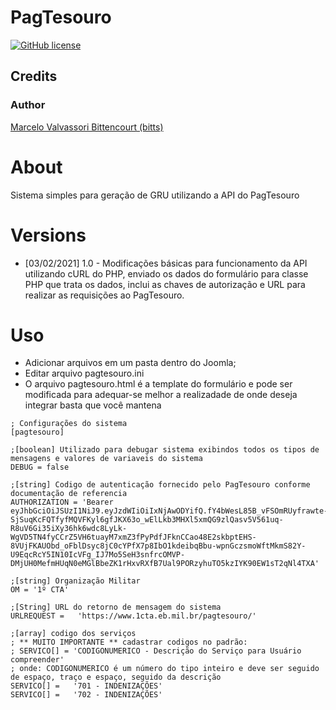 # PagTesouro

[![GitHub license](https://img.shields.io/apm/l/vim-mode.svg)](LICENSE)

## Credits

### Author
[Marcelo Valvassori Bittencourt (bitts)](https://github.com/bitts)

# About
Sistema simples para geração de GRU utilizando a API do PagTesouro

# Versions
- [03/02/2021] 1.0 - Modificações básicas para funcionamento da API utilizando cURL do PHP, enviado os dados do formulário para classe PHP que trata os dados, inclui as chaves de autorização e URL para realizar as requisições ao PagTesouro.


# Uso
- Adicionar arquivos em um pasta dentro do Joomla;
- Editar arquivo pagtesouro.ini
- O arquivo pagtesouro.html é a template do formulário e pode ser modificada para adequar-se melhor a realizadade de onde deseja integrar basta que você mantena

```
; Configurações do sistema
[pagtesouro]

;[boolean] Utilizado para debugar sistema exibindos todos os tipos de mensagens e valores de variaveis do sistema
DEBUG =	false

;[string] Codigo de autenticação fornecido pelo PagTesouro conforme documentação de referencia
AUTHORIZATION = 'Bearer eyJhbGciOiJSUzI1NiJ9.eyJzdWIiOiIxNjAwODYifQ.fY4bWesL85B_vFSOmRUyfrawte-SjSuqKcFQTfyfMQVFKyl6gfJKX63o_wElLkb3MHXl5xmQG9zlQasv5V561uq-R8uV6Gi35iXy36hk6wdc8LyLk-WgVD5TN4fyCCrZ5VH6tuayM7xmZ3fPyPdfJFknCCao48E2skbptEHS-8VUjFKAUObd_oFblDsyc8jC0cYPfX7p8IbO1kdeibqBbu-wpnGczsmoWftMkmS82Y-U9EqcRcY5IN10IcVFg_IJ7Mo5SeH3snfrcOMVP-DMjUH0MefmHUqN0eMGlBbeZK1rHxvRXfB7Ual9PORzyhuTO5kzIYK90EW1sT2qNl4TXA'

;[string] Organização Militar 
OM = '1º CTA'

;[String] URL do retorno de mensagem do sistema
URLREQUEST =   'https://www.1cta.eb.mil.br/pagtesouro/'

;[array] codigo dos serviços 
; ** MUITO IMPORTANTE ** cadastrar codigos no padrão:
; SERVICO[] = 'CODIGONUMERICO - Descrição do Serviço para Usuário compreender'
; onde: CODIGONUMERICO é um número do tipo inteiro e deve ser seguido de espaço, traço e espaço, seguido da descrição
SERVICO[] =   '701 - INDENIZAÇÕES'
SERVICO[] =   '702 - INDENIZAÇÕES'
```